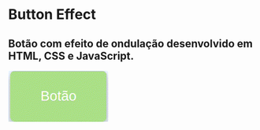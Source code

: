 # Button Effect
## Botão com efeito de ondulação desenvolvido em HTML, CSS e JavaScript.

![button](https://github.com/thayg0r/button-effect/blob/main/button.gif)
